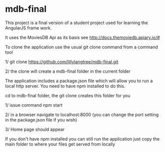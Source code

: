 # mdb-final 

This project is a final version of a student project used for
learning the AngularJS frame work.

It uses the MoviesDB Api as its basis see http://docs.themoviedb.apiary.io/#

To clone the application use the usual git clone command from a command tool

1/ git clone https://github.com/lillylangtree/mdb-final.git

2/ the clone will create a mdb-final folder in the current folder

The application includes a package.json file which will allow you to run a 
local http server. You need to have npm installed to do this.

cd to mdb-final folder, the git clone creates this folder for you

1/ issue command npm start

2/ in a browser navigate to localhost:8000 (you can change the port setting
   in the package.json file if you wish)

3/ Home page should appear

If you don't have npm installed you can still run the application just
copy the main folder to where your files get served from locally
